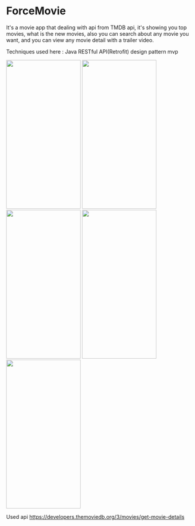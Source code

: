 # ForceMovie

  It's a movie app that dealing with api from TMDB api, it's showing you top movies, what is the new movies, also you can search about any movie you want,
and you can view any movie detail with a trailer video.

Techniques used here :
Java
RESTful API(Retrofit)
design pattern mvp


<img src="https://user-images.githubusercontent.com/72823171/155828660-55d7997e-daf0-4e4f-bbd1-a3c839deed7f.jpg"  width="200" height="400" />
<img src="https://user-images.githubusercontent.com/72823171/155828663-cd0e6031-9da4-45d1-ba08-c82c8b203d44.jpg"  width="200" height="400" />
<img src="https://user-images.githubusercontent.com/72823171/155828664-aa0ed8f9-50be-423e-a09c-77da01e3725f.jpg"  width="200" height="400" />
<img src="https://user-images.githubusercontent.com/72823171/155828665-e21414b3-5114-4779-b92d-aa6891580d00.jpg"  width="200" height="400" />
<img src="https://user-images.githubusercontent.com/72823171/155828653-42a714b8-9db4-4e48-8797-997f305d1512.jpg"  width="200" height="400" />

Used api https://developers.themoviedb.org/3/movies/get-movie-details
